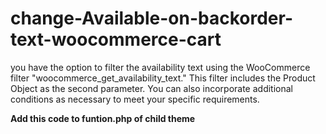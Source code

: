 # change-Available-on-backorder-text-woocommerce-cart
you have the option to filter the availability text using the WooCommerce filter "woocommerce_get_availability_text." This filter includes the Product Object as the second parameter. You can also incorporate additional conditions as necessary to meet your specific requirements.

**Add this code to funtion.php of child theme**
